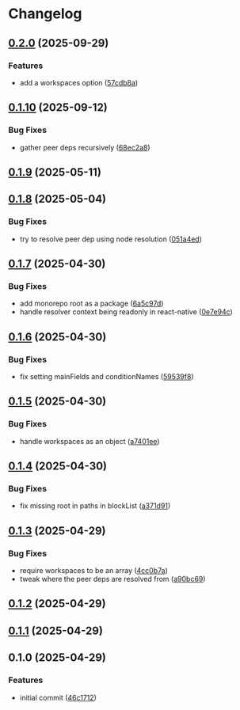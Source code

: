 # Changelog

## [0.2.0](https://github.com/satya164/react-native-monorepo-config/compare/v0.1.10...v0.2.0) (2025-09-29)

### Features

* add a workspaces option ([57cdb8a](https://github.com/satya164/react-native-monorepo-config/commit/57cdb8aa348332051af03209d6c36ebdd1722dc9))

## [0.1.10](https://github.com/satya164/react-native-monorepo-config/compare/v0.1.9...v0.1.10) (2025-09-12)

### Bug Fixes

* gather peer deps recursively ([68ec2a8](https://github.com/satya164/react-native-monorepo-config/commit/68ec2a8618f2be44bc0ac87b152a002d16b0d721))

## [0.1.9](https://github.com/satya164/react-native-monorepo-config/compare/v0.1.8...v0.1.9) (2025-05-11)

## [0.1.8](https://github.com/satya164/react-native-monorepo-config/compare/v0.1.7...v0.1.8) (2025-05-04)

### Bug Fixes

* try to resolve peer dep using node resolution ([051a4ed](https://github.com/satya164/react-native-monorepo-config/commit/051a4ed009618e4adb6561bd66251693f9a6ca8e))

## [0.1.7](https://github.com/satya164/react-native-monorepo-config/compare/v0.1.6...v0.1.7) (2025-04-30)

### Bug Fixes

* add monorepo root as a package ([6a5c97d](https://github.com/satya164/react-native-monorepo-config/commit/6a5c97d2c0a3fcb385019102506d5bf39e930a8d))
* handle resolver context being readonly in react-native ([0e7e94c](https://github.com/satya164/react-native-monorepo-config/commit/0e7e94cd10ed54216b91bdbe46dcad962eafcec4))

## [0.1.6](https://github.com/satya164/react-native-monorepo-config/compare/v0.1.5...v0.1.6) (2025-04-30)

### Bug Fixes

* fix setting mainFields and conditionNames ([59539f8](https://github.com/satya164/react-native-monorepo-config/commit/59539f8fc3f750d085dedb7fadaeb09b476841d2))

## [0.1.5](https://github.com/satya164/react-native-monorepo-config/compare/v0.1.4...v0.1.5) (2025-04-30)

### Bug Fixes

* handle workspaces as an object ([a7401ee](https://github.com/satya164/react-native-monorepo-config/commit/a7401ee02963ef6be78984c573d67e8546444591))

## [0.1.4](https://github.com/satya164/react-native-monorepo-config/compare/v0.1.3...v0.1.4) (2025-04-30)

### Bug Fixes

* fix missing root in paths in blockList ([a371d91](https://github.com/satya164/react-native-monorepo-config/commit/a371d918061b16f11621d246130ee7d7ccba94cb))

## [0.1.3](https://github.com/satya164/react-native-monorepo-config/compare/v0.1.2...v0.1.3) (2025-04-29)

### Bug Fixes

* require workspaces to be an array ([4cc0b7a](https://github.com/satya164/react-native-monorepo-config/commit/4cc0b7a179b0d241b3ccc5ccef2290a27b169c6f))
* tweak where the peer deps are resolved from ([a90bc69](https://github.com/satya164/react-native-monorepo-config/commit/a90bc69df437a42b6cd1fec8ca7b076b64baa0f8))

## [0.1.2](https://github.com/satya164/react-native-monorepo-config/compare/v0.1.1...v0.1.2) (2025-04-29)

## [0.1.1](https://github.com/satya164/react-native-monorepo-config/compare/v0.1.0...v0.1.1) (2025-04-29)

## 0.1.0 (2025-04-29)

### Features

* initial commit ([46c1712](https://github.com/satya164/react-native-monorepo-config/commit/46c171265dfbd786b6de42ebc2b45ec63976a097))
